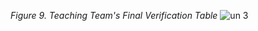 *Figure 9. Teaching Team's Final Verification Table*
![un 3](https://github.com/Team-310/Team-310.github.io/assets/157058267/c7d42c70-2ca9-4e6d-9d80-32d0a39e5a08)
